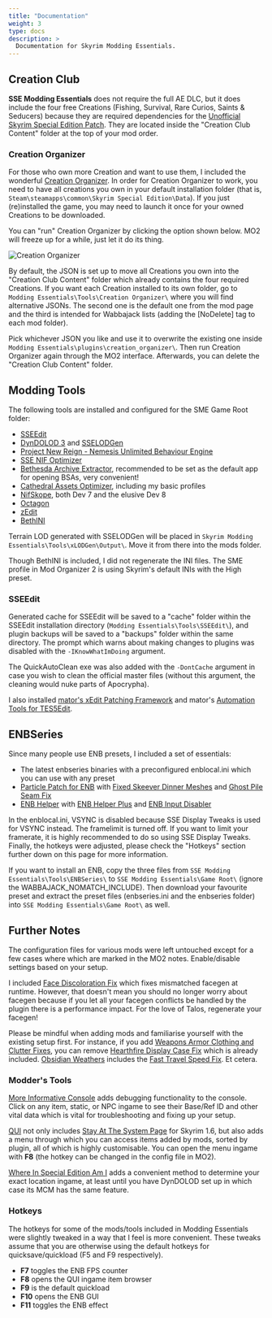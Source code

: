 ```yaml
---
title: "Documentation"
weight: 3
type: docs
description: >
  Documentation for Skyrim Modding Essentials.
---
```


## Creation Club

**SSE Modding Essentials** does not require the full AE DLC, but it does include the four free Creations (Fishing, Survival, Rare Curios, Saints & Seducers) because they are required dependencies for the [Unofficial Skyrim Special Edition Patch](https://www.nexusmods.com/skyrimspecialedition/mods/266). They are located inside the "Creation Club Content" folder at the top of your mod order.

### Creation Organizer

For those who own more Creation and want to use them, I included the wonderful [Creation Organizer](https://www.nexusmods.com/skyrimspecialedition/mods/66329). In order for Creation Organizer to work, you need to have all creations you own in your default installation folder (that is, `Steam\steamapps\common\Skyrim Special Edition\Data`). If you just (re)installed the game, you may need to launch it once for your owned Creations to be downloaded.

You can "run" Creation Organizer by clicking the option shown below. MO2 will freeze up for a while, just let it do its thing.

![Creation Organizer](/Pictures/sme/creation-organizer.png)

By default, the JSON is set up to move all Creations you own into the "Creation Club Content" folder which already contains the four required Creations. If you want each Creation installed to its own folder, go to `Modding Essentials\Tools\Creation Organizer\` where you will find alternative JSONs. The second one is the default one from the mod page and the third is intended for Wabbajack lists (adding the [NoDelete] tag to each mod folder).

Pick whichever JSON you like and use it to overwrite the existing one inside `Modding Essentials\plugins\creation_organizer\`. Then run Creation Organizer again through the MO2 interface. Afterwards, you can delete the "Creation Club Content" folder.

## Modding Tools

The following tools are installed and configured for the SME Game Root folder:

- [SSEEdit](https://www.nexusmods.com/skyrimspecialedition/mods/164)
- [DynDOLOD 3](https://www.nexusmods.com/skyrimspecialedition/mods/68518) and [SSELODGen](https://stepmodifications.org/forum/topic/13451-xlodgen-terrain-lod-beta-94-for-fnv-fo3-fo4-fo4vr-tes5-sse-tes5vr-enderal-enderalse/)
- [Project New Reign - Nemesis Unlimited Behaviour Engine](https://www.nexusmods.com/skyrimspecialedition/mods/60033)
- [SSE NIF Optimizer](https://www.nexusmods.com/skyrimspecialedition/mods/4089)
- [Bethesda Archive Extractor](https://www.nexusmods.com/skyrimspecialedition/mods/974), recommended to be set as the default app for opening BSAs, very convenient!
- [Cathedral Assets Optimizer](https://www.nexusmods.com/skyrimspecialedition/mods/23316), including my basic profiles
- [NifSkope](https://github.com/niftools/nifskope), both Dev 7 and the elusive Dev 8
- [Octagon](https://www.nexusmods.com/skyrimspecialedition/mods/28773)
- [zEdit](https://github.com/z-edit/zedit/releases)
- [BethINI](https://www.nexusmods.com/skyrimspecialedition/mods/4875)

Terrain LOD generated with SSELODGen will be placed in `Skyrim Modding Essentials\Tools\xLODGen\Output\`. Move it from there into the mods folder.

Though BethINI is included, I did not regenerate the INI files. The SME profile in Mod Organizer 2 is using Skyrim's default INIs with the High preset.

### SSEEdit

Generated cache for SSEEdit will be saved to a "cache" folder within the SSEEdit installation directory (`Modding Essentials\Tools\SSEEdit\`), and plugin backups will be saved to a "backups" folder within the same directory. The prompt which warns about making changes to plugins was disabled with the `-IKnowWhatImDoing` argument.

The QuickAutoClean exe was also added with the `-DontCache` argument in case you wish to clean the official master files (without this argument, the cleaning would nuke parts of Apocrypha).

I also installed [mator's xEdit Patching Framework](https://www.nexusmods.com/skyrim/mods/68617) and mator's [Automation Tools for TES5Edit](https://www.nexusmods.com/skyrim/mods/49373).

## ENBSeries

Since many people use ENB presets, I included a set of essentials:

- The latest enbseries binaries with a preconfigured enblocal.ini which you can use with any preset
- [Particle Patch for ENB](https://www.nexusmods.com/skyrimspecialedition/mods/65720) with [Fixed Skeever Dinner Meshes](https://www.nexusmods.com/skyrimspecialedition/mods/68481) and [Ghost Pile Seam Fix](https://www.nexusmods.com/skyrimspecialedition/mods/67841)
- [ENB Helper](https://www.nexusmods.com/skyrimspecialedition/mods/23174) with [ENB Helper Plus](https://www.nexusmods.com/skyrimspecialedition/mods/62743) and [ENB Input Disabler](https://www.nexusmods.com/skyrimspecialedition/mods/62796)

In the enblocal.ini, VSYNC is disabled because SSE Display Tweaks is used for VSYNC instead. The framelimit is turned off. If you want to limit your framerate, it is highly recommended to do so using SSE Display Tweaks. Finally, the hotkeys were adjusted, please check the "Hotkeys" section further down on this page for more information.

If you want to install an ENB, copy the three files from `SSE Modding Essentials\Tools\ENBSeries\` to `SSE Modding Essentials\Game Root\` (ignore the WABBAJACK_NOMATCH_INCLUDE). Then download your favourite preset and extract the preset files (enbseries.ini and the enbseries folder) into `SSE Modding Essentials\Game Root\` as well.

## Further Notes

The configuration files for various mods were left untouched except for a few cases where which are marked in the MO2 notes. Enable/disable settings based on your setup.

I included [Face Discoloration Fix](https://www.nexusmods.com/skyrimspecialedition/mods/42441) which fixes mismatched facegen at runtime. However, that doesn't mean you should no longer worry about facegen because if you let all your facegen conflicts be handled by the plugin there is a performance impact. For the love of Talos, regenerate your facegen!

Please be mindful when adding mods and familiarise yourself with the existing setup first. For instance, if you add [Weapons Armor Clothing and Clutter Fixes](https://www.nexusmods.com/skyrimspecialedition/mods/18994), you can remove [Hearthfire Display Case Fix](https://www.nexusmods.com/skyrimspecialedition/mods/3622) which is already included. [Obsidian Weathers](https://www.nexusmods.com/skyrimspecialedition/mods/12125) includes the [Fast Travel Speed Fix](https://www.nexusmods.com/skyrimspecialedition/mods/1503). Et cetera.

### Modder's Tools

[More Informative Console](https://www.nexusmods.com/skyrimspecialedition/mods/19250) adds debugging functionality to the console. Click on any item, static, or NPC ingame to see their Base/Ref ID and other vital data which is vital for troubleshooting and fixing up your setup.

[QUI](https://www.nexusmods.com/skyrimspecialedition/mods/65343) not only includes [Stay At The System Page](https://www.nexusmods.com/skyrimspecialedition/mods/19832) for Skyrim 1.6, but also adds a menu through which you can access items added by mods, sorted by plugin, all of which is highly customisable. You can open the menu ingame with **F8** (the hotkey can be changed in the config file in MO2).

[Where In Special Edition Am I](https://www.nexusmods.com/skyrimspecialedition/mods/30907) adds a convenient method to determine your exact location ingame, at least until you have DynDOLOD set up in which case its MCM has the same feature.

### Hotkeys

The hotkeys for some of the mods/tools included in Modding Essentials were slightly tweaked in a way that I feel is more convenient. These tweaks assume that you are otherwise using the default hotkeys for quicksave/quickload (F5 and F9 respectively).

- **F7** toggles the ENB FPS counter
- **F8** opens the QUI ingame item browser
- **F9** is the default quickload
- **F10** opens the ENB GUI
- **F11** toggles the ENB effect